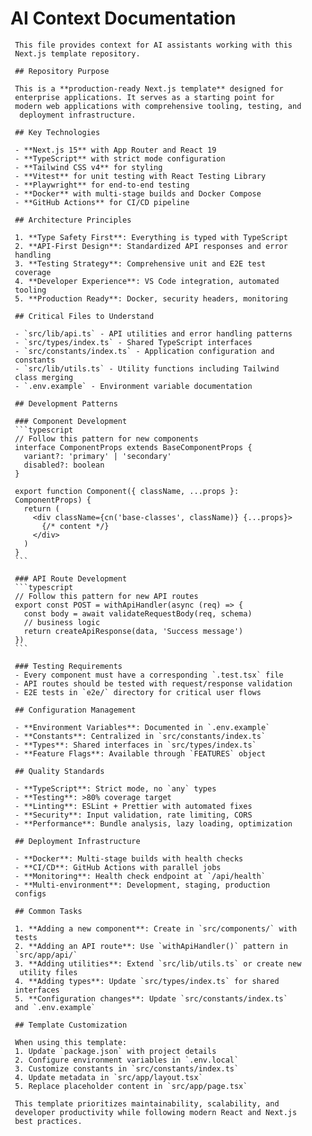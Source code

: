 # AI Context Documentation

     This file provides context for AI assistants working with this
     Next.js template repository.

     ## Repository Purpose

     This is a **production-ready Next.js template** designed for
     enterprise applications. It serves as a starting point for
     modern web applications with comprehensive tooling, testing, and
      deployment infrastructure.

     ## Key Technologies

     - **Next.js 15** with App Router and React 19
     - **TypeScript** with strict mode configuration
     - **Tailwind CSS v4** for styling
     - **Vitest** for unit testing with React Testing Library
     - **Playwright** for end-to-end testing
     - **Docker** with multi-stage builds and Docker Compose
     - **GitHub Actions** for CI/CD pipeline

     ## Architecture Principles

     1. **Type Safety First**: Everything is typed with TypeScript
     2. **API-First Design**: Standardized API responses and error
     handling
     3. **Testing Strategy**: Comprehensive unit and E2E test
     coverage
     4. **Developer Experience**: VS Code integration, automated
     tooling
     5. **Production Ready**: Docker, security headers, monitoring

     ## Critical Files to Understand

     - `src/lib/api.ts` - API utilities and error handling patterns
     - `src/types/index.ts` - Shared TypeScript interfaces
     - `src/constants/index.ts` - Application configuration and
     constants
     - `src/lib/utils.ts` - Utility functions including Tailwind
     class merging
     - `.env.example` - Environment variable documentation

     ## Development Patterns

     ### Component Development
     ```typescript
     // Follow this pattern for new components
     interface ComponentProps extends BaseComponentProps {
       variant?: 'primary' | 'secondary'
       disabled?: boolean
     }

     export function Component({ className, ...props }:
     ComponentProps) {
       return (
         <div className={cn('base-classes', className)} {...props}>
           {/* content */}
         </div>
       )
     }
     ```

     ### API Route Development
     ```typescript
     // Follow this pattern for new API routes
     export const POST = withApiHandler(async (req) => {
       const body = await validateRequestBody(req, schema)
       // business logic
       return createApiResponse(data, 'Success message')
     })
     ```

     ### Testing Requirements
     - Every component must have a corresponding `.test.tsx` file
     - API routes should be tested with request/response validation
     - E2E tests in `e2e/` directory for critical user flows

     ## Configuration Management

     - **Environment Variables**: Documented in `.env.example`
     - **Constants**: Centralized in `src/constants/index.ts`
     - **Types**: Shared interfaces in `src/types/index.ts`
     - **Feature Flags**: Available through `FEATURES` object

     ## Quality Standards

     - **TypeScript**: Strict mode, no `any` types
     - **Testing**: >80% coverage target
     - **Linting**: ESLint + Prettier with automated fixes
     - **Security**: Input validation, rate limiting, CORS
     - **Performance**: Bundle analysis, lazy loading, optimization

     ## Deployment Infrastructure

     - **Docker**: Multi-stage builds with health checks
     - **CI/CD**: GitHub Actions with parallel jobs
     - **Monitoring**: Health check endpoint at `/api/health`
     - **Multi-environment**: Development, staging, production
     configs

     ## Common Tasks

     1. **Adding a new component**: Create in `src/components/` with
     tests
     2. **Adding an API route**: Use `withApiHandler()` pattern in
     `src/app/api/`
     3. **Adding utilities**: Extend `src/lib/utils.ts` or create new
      utility files
     4. **Adding types**: Update `src/types/index.ts` for shared
     interfaces
     5. **Configuration changes**: Update `src/constants/index.ts`
     and `.env.example`

     ## Template Customization

     When using this template:
     1. Update `package.json` with project details
     2. Configure environment variables in `.env.local`
     3. Customize constants in `src/constants/index.ts`
     4. Update metadata in `src/app/layout.tsx`
     5. Replace placeholder content in `src/app/page.tsx`

     This template prioritizes maintainability, scalability, and
     developer productivity while following modern React and Next.js
     best practices.
